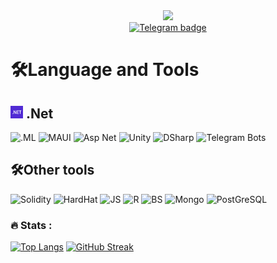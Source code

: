 
<div id="header" align="center">
  <img src="https://media4.giphy.com/media/scZPhLqaVOM1qG4lT9/giphy.gif?cid=ecf05e4717auiisim0950ln2v8b3274xvyx7jcng2ckxxyf8&rid=giphy.gif&ct=g" width="100"/>
  <div id="badges">
  <a href="https://t.me/viknsagit">
    <img src="https://img.shields.io/badge/-Telegram-090909?style=for-the-badge&logo=telegram" alt="Telegram badge"/>
  </a>
</div>
</div>

# :hammer_and_wrench:Language and Tools
## <img src="/img/.net.png" alt=".net image" style="height: 20px; width:20px;"/> .Net 
 
![.ML](https://img.shields.io/badge/-ML.Net-090909?style=for-the-badge&logo=dotnet)
![MAUI](https://img.shields.io/badge/-MAUI-090909?style=for-the-badge&logo=xamarin)
![Asp Net](https://img.shields.io/badge/-Asp_Net-090909?style=for-the-badge&logo=dotnet)
![Unity](https://img.shields.io/badge/-Unity-090909?style=for-the-badge&logo=Unity)
![DSharp](https://img.shields.io/badge/-DSharp-090909?style=for-the-badge&logo=Discord)
![Telegram Bots](https://img.shields.io/badge/-Telegram_Bots-090909?style=for-the-badge&logo=Telegram)

## :hammer_and_wrench:Other tools
![Solidity](https://img.shields.io/badge/-Solidity-090909?style=for-the-badge&logo=Solidity)
![HardHat](https://img.shields.io/badge/-HardHat-090909?style=for-the-badge&logo=redhat)
![JS](https://img.shields.io/badge/-JavaScript-090909?style=for-the-badge&logo=JavaScript)
![R](https://img.shields.io/badge/-React-090909?style=for-the-badge&logo=React)
![BS](https://img.shields.io/badge/-Bootstrap-090909?style=for-the-badge&logo=Bootstrap)
![Mongo](https://img.shields.io/badge/-MongoDB-090909?style=for-the-badge&logo=MongoDB)
![PostGreSQL](https://img.shields.io/badge/-PostGreSQL-090909?style=for-the-badge&logo=PostGreSQL)

### :fire: Stats :
[![Top Langs](https://github-readme-stats.vercel.app/api/top-langs/?username=viknsagit&langs_count=6&layout=compact&theme=vision-friendly-dark)](https://github.com/anuraghazra/github-readme-stats)
[![GitHub Streak](http://github-readme-streak-stats.herokuapp.com?user=viknsagit&theme=dark&background=000000)](https://git.io/streak-stats)



